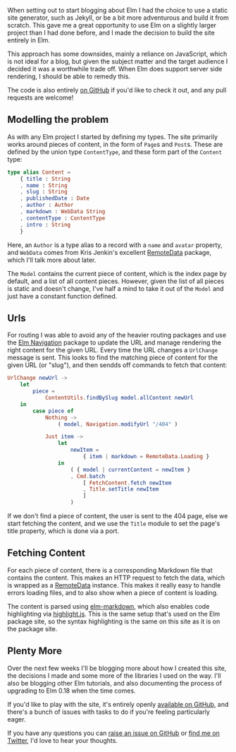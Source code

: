 When setting out to start blogging about Elm I had the choice to use a static site generator, such as Jekyll, or be a bit more adventurous and build it from scratch. This gave me a great opportunity to use Elm on a slightly larger project than I had done before, and I made the decision to build the site entirely in Elm.

This approach has some downsides, mainly a reliance on JavaScript, which is not ideal for a blog, but given the subject matter and the target audience I decided it was a worthwhile trade off. When Elm does support server side rendering, I should be able to remedy this.

The code is also entirely [on GitHub][repo] if you'd like to check it out, and any pull requests are welcome! 

## Modelling the problem

As with any Elm project I started by defining my types. The site primarily works around pieces of content, in the form of `Page`s and `Post`s. These are defined by the union type `ContentType`, and these form part of the `Content` type:

```elm
type alias Content =
    { title : String
    , name : String
    , slug : String
    , publishedDate : Date
    , author : Author
    , markdown : WebData String
    , contentType : ContentType
    , intro : String
    }
```

Here, an `Author` is a type alias to a record with a `name` and `avatar` property, and `WebData` comes from Kris Jenkin's excellent [RemoteData][remotedata] package, which I'll talk more about later.

The `Model` contains the current piece of content, which is the index page by default, and a list of all content pieces. However, given the list of all pieces is static and doesn't change, I've half a mind to take it out of the `Model` and just have a constant function defined.

## Urls

For routing I was able to avoid any of the heavier routing packages and use the [Elm  Navigation][navigation] package to update the URL and manage rendering the right content for the given URL. Every time the URL changes a `UrlChange` message is sent. This looks to find the matching piece of content for the given URL (or "slug"), and then sendds off commands to fetch that content:

```elm
UrlChange newUrl ->
    let
        piece =
            ContentUtils.findBySlug model.allContent newUrl
    in
        case piece of
            Nothing ->
                ( model, Navigation.modifyUrl "/404" )

            Just item ->
                let
                    newItem =
                        { item | markdown = RemoteData.Loading }
                in
                    ( { model | currentContent = newItem }
                    , Cmd.batch
                        [ FetchContent.fetch newItem
                        , Title.setTitle newItem
                        ]
                    )
```

If we don't find a piece of content, the user is sent to the 404 page, else we start fetching the content, and we use the `Title` module to set the page's title property, which is done via a port.

## Fetching Content

For each piece of content, there is a corresponding Markdown file that contains the content. This makes an HTTP request to fetch the data, which is wrapped as a [RemoteData][remotedata] instance. This makes it really easy to handle errors loading files, and to also show when a piece of content is loading.

The content is parsed using [elm-markdown][elm-markdown], which also enables code highlighting via [highlight.js](https://highlightjs.org/). This is the same setup that's used on the Elm package site, so the syntax highlighting is the same on this site as it is on the package site.

## Plenty More

Over the next few weeks I'll be blogging more about how I created this site, the decisions I made and some more of the libraries I used on the way. I'll also be blogging other Elm tutorials, and also documenting the process of upgrading to Elm 0.18 when the time comes.

If you'd like to play with the site, it's entirely openly [available on GitHub][repo], and there's a bunch of issues with tasks to do if you're feeling particularly eager.

If you have any questions you can [raise an issue on GitHub][repo] or [find me on Twitter](http://twitter.com/jack_franklin), I'd love to hear your thoughts.

[repo]: https://github.com/jackfranklin/elmplayground
[remotedata]: http://package.elm-lang.org/packages/krisajenkins/remotedata/latest
[navigation]: https://github.com/elm-lang/navigation
[elm-markdown]: https://github.com/evancz/elm-markdown

